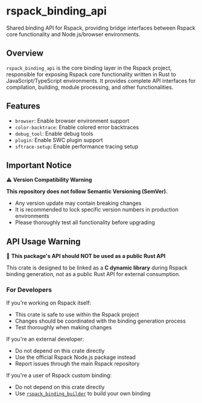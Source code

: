 # rspack_binding_api

Shared binding API for Rspack, providing bridge interfaces between Rspack core functionality and Node.js/browser environments.

## Overview

`rspack_binding_api` is the core binding layer in the Rspack project, responsible for exposing Rspack core functionality written in Rust to JavaScript/TypeScript environments. It provides complete API interfaces for compilation, building, module processing, and other functionalities.

## Features

- `browser`: Enable browser environment support
- `color-backtrace`: Enable colored error backtraces
- `debug_tool`: Enable debug tools
- `plugin`: Enable SWC plugin support
- `sftrace-setup`: Enable performance tracing setup

## Important Notice

⚠️ **Version Compatibility Warning**

**This repository does not follow Semantic Versioning (SemVer).**

- Any version update may contain breaking changes
- It is recommended to lock specific version numbers in production environments
- Please thoroughly test all functionality before upgrading

## API Usage Warning

🚨 **This package's API should NOT be used as a public Rust API**

This crate is designed to be linked as a **C dynamic library** during Rspack binding generation, not as a public Rust API for external consumption.

### For Developers

If you're working on Rspack itself:
- This crate is safe to use within the Rspack project
- Changes should be coordinated with the binding generation process
- Test thoroughly when making changes

If you're an external developer:
- Do not depend on this crate directly
- Use the official Rspack Node.js package instead
- Report issues through the main Rspack repository

If you're a user of Rspack custom binding:
- Do not depend on this crate directly
- Use [`rspack_binding_builder`](https://crates.io/crates/rspack_binding_builder) to build your own binding
